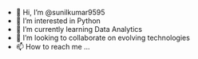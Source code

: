 - 👋 Hi, I’m @sunilkumar9595
- 👀 I’m interested in Python
- 🌱 I’m currently learning Data Analytics
- 💞️ I’m looking to collaborate on evolving technologies
- 📫 How to reach me ...

<!---
sunilkumar9595/sunilkumar9595 is a ✨ special ✨ repository because its `README.md` (this file) appears on your GitHub profile.
You can click the Preview link to take a look at your changes.
--->
